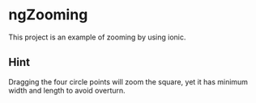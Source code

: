 # ngZooming

This project is an example of zooming by using ionic.


## Hint

Dragging the four circle points will zoom the square, yet it has minimum width and length to avoid overturn.